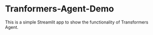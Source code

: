 # Tranformers-Agent-Demo
This is a simple Streamlit app to show the functionality of Transformers Agent.
